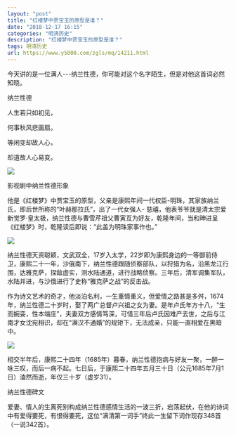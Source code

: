 ```yaml
---
layout: "post"
title: "红楼梦中贾宝玉的原型是谁？"
date: "2018-12-17 16:15"
categories: "明清历史"
description: "红楼梦中贾宝玉的原型是谁？"
tags: 明清历史
url: https://www.y5000.com/zgls/mq/14211.html
---
```






今天讲的是一位满人---纳兰性德，你可能对这个名字陌生，但是对他这首词必然知晓。

纳兰性德

人生若只如初见，

何事秋风悲画扇。

等闲变却故人心，

却道故人心易变。

![](https://img.y5000.comhttps://www.y5000.com/uploads/allimg/170220/1502032950-0.jpg)

影视剧中纳兰性德形象

他是《红楼梦》中贾宝玉的原型，父亲是康熙年间一代权臣-明珠，其家族纳兰氏，即后世所称的“叶赫那拉氏”，出了一代女强人-
慈禧，他表爷爷就是清太宗爱新觉罗·皇太极，纳兰性德与曹雪芹祖父曹寅互为好友，乾隆年间，当和珅进呈《红楼梦》时，乾隆读后即说：“此盖为明珠家事作也。”

![](https://img.y5000.comhttps://www.y5000.com/uploads/allimg/170220/1502032Z4-1.jpg)

纳兰性德天资聪颖，文武双全，17岁入太学，22岁即为康熙身边的一等御前侍卫，康熙二十一年，沙俄南下，纳兰性德跟随侦察部队，以狩猎为名，沿黑龙江行围，达雅克萨，探敌虚实，测水陆通道，进行战略侦察。三年后，清军调集军队，水陆并进，与沙俄进行了史称“雅克萨之战”的反击战。

作为诗文艺术的奇才，他淡泊名利，一生重情重义，但爱情之路甚是多舛，1674年，纳兰性德二十岁时，娶了两广总督卢兴祖之女为妻。是年卢氏年方十八，“生而婉娈，性本端庄”，夫妻双方感情笃深，可惜三年后卢氏因难产去世，之后与江南才女沈宛相识，却在“满汉不通婚”的规矩下，无法成亲，只能一直相爱在黑暗中。

![](https://img.y5000.comhttps://www.y5000.com/uploads/allimg/170220/1502031496-3.jpg)

相交半年后，康熙二十四年（1685年）暮春，纳兰性德抱病与好友一聚，一醉一咏三叹，而后一病不起。七日后，于康熙二十四年五月三十日（公元1685年7月1日）溘然而逝，年仅三十岁（虚岁31）。

纳兰性德碑文

爱妻、情人的生离死别构成纳兰性德感情生活的一波三折，宕荡起伏，在他的诗词中有爱得要死，有恨得要死，这位“满清第一词手”终此一生留下词作现存348首（一说342首）。
